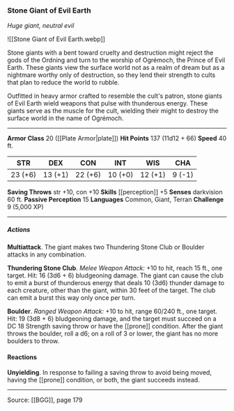 ### Stone Giant of Evil Earth
_Huge giant, neutral evil_

![[Stone Giant of Evil Earth.webp]]

Stone giants with a bent toward cruelty and destruction might reject the gods of the Ordning and turn to the worship of Ogrémoch, the Prince of Evil Earth. These giants view the surface world not as a realm of dream but as a nightmare worthy only of destruction, so they lend their strength to cults that plan to reduce the world to rubble.

Outfitted in heavy armor crafted to resemble the cult's patron, stone giants of Evil Earth wield weapons that pulse with thunderous energy. These giants serve as the muscle for the cult, wielding their might to destroy the surface world in the name of Ogrémoch.




---

**Armor Class** 20 ([[Plate Armor|plate]])
**Hit Points** 137 (11d12 + 66)
**Speed** 40 ft.

| STR     | DEX     | CON     | INT     | WIS     | CHA     |
|---------|---------|---------|---------|---------|---------|
| 23 (+6) | 13 (+1) | 22 (+6) | 10 (+0) | 12 (+1) | 9 (-1) |

**Saving Throws** str +10, con +10
**Skills** [[perception]] +5
**Senses** darkvision 60 ft.
**Passive Perception** 15
**Languages** Common, Giant, Terran
**Challenge** 9 (5,000 XP)

---

##### Actions
**Multiattack**. The giant makes two Thundering Stone Club or Boulder attacks in any combination.

**Thundering Stone Club**. _Melee Weapon Attack:_ +10 to hit, reach 15 ft., one target. Hit: 16 (3d6 + 6) bludgeoning damage. The giant can cause the club to emit a burst of thunderous energy that deals 10 (3d6) thunder damage to each creature, other than the giant, within 30 feet of the target. The club can emit a burst this way only once per turn.

**Boulder**. _Ranged Weapon Attack:_ +10 to hit, range 60/240 ft., one target. Hit: 19 (3d8 + 6) bludgeoning damage, and the target must succeed on a DC 18 Strength saving throw or have the [[prone]] condition. After the giant throws the boulder, roll a d6; on a roll of 3 or lower, the giant has no more boulders to throw.

#### Reactions
**Unyielding**. In response to failing a saving throw to avoid being moved, having the [[prone]] condition, or both, the giant succeeds instead.


---

Source: [[BGG]], page 179
